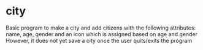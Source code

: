 # city
Basic program to make a city and add citizens with the following attributes: name, age, gender and an icon which is assigned based on age and gender
However, it does not yet save a city once the user quits/exits the program
